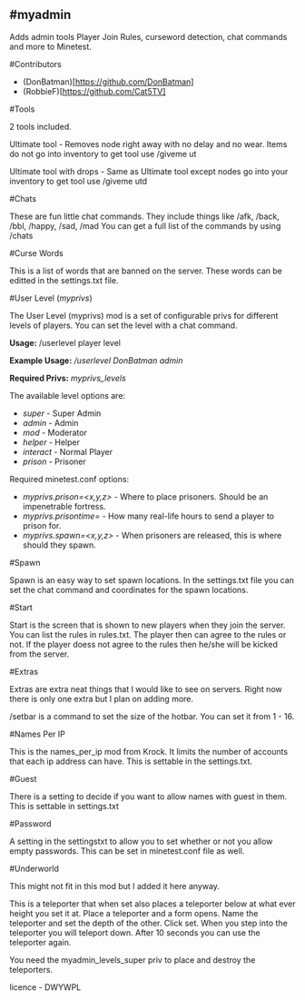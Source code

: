 #myadmin
-------

Adds admin tools Player Join Rules, curseword detection, chat commands and more to Minetest.


#Contributors
- (DonBatman)[https://github.com/DonBatman]
- (RobbieF)[https://github.com/Cat5TV]
 

#Tools

2 tools included.

Ultimate tool - Removes node right away with no delay and no wear. Items do not go into inventory
				to get tool use /giveme ut

Ultimate tool with drops - Same as Ultimate tool except nodes go into your inventory
				to get tool use /giveme utd


#Chats

These are fun little chat commands. They include things like /afk, /back, /bbl, /happy, /sad, /mad
You can get a full list of the commands by using /chats

#Curse Words

This is a list of words that are banned on the server. These words can be editted in the settings.txt file.


#User Level (*myprivs*)

The User Level (myprivs) mod is a set of configurable privs for different levels of players. You can set the level with a chat command.

**Usage:** /userlevel player level

**Example Usage:** */userlevel DonBatman admin*

**Required Privs:** *myprivs_levels*

The available level options are:
- *super* - Super Admin
- *admin* - Admin
- *mod* - Moderator
- *helper* - Helper
- *interact* - Normal Player
- *prison* - Prisoner

Required minetest.conf options:
- *myprivs.prison=<x,y,z>* - Where to place prisoners. Should be an impenetrable fortress.
- *myprivs.prisontime=<hours>* - How many real-life hours to send a player to prison for.
- *myprivs.spawn=<x,y,z>* - When prisoners are released, this is where should they spawn.


#Spawn

Spawn is an easy way to set spawn locations. In the settings.txt file you can set the chat command and coordinates for the spawn locations.


#Start

Start is the screen that is shown to new players when they join the server. You can list the rules in rules.txt. The player then can  agree to the rules or not.
If the player doess not agree to the rules then he/she will be kicked from the server.


#Extras

Extras are extra neat things that  I would like to see on servers. Right now there is only one extra but I plan on adding more.

/setbar is a command to set the size of the hotbar. You can set it from 1 - 16.



#Names Per IP

This is the names_per_ip mod from Krock. It limits the number of accounts that each ip address can have.
This is settable in the settings.txt.


#Guest

There is a setting to decide if you want to allow names with guest in them.
This is settable in settings.txt


#Password

A setting in the settingstxt to allow you to set whether or not you allow empty passwords.
This can be set in minetest.conf file as well.


#Underworld

This might not fit in this mod but I added it here anyway.

This is a teleporter that when set also places a teleporter below at what ever height you set it at.
Place a teleporter and a form opens. Name the teleporter and set the depth of the other. Click set.
When you step into the teleporter you will teleport down. After 10 seconds you can use the teleporter again.

You need the myadmin_levels_super priv to place and destroy the teleporters.













licence - DWYWPL
